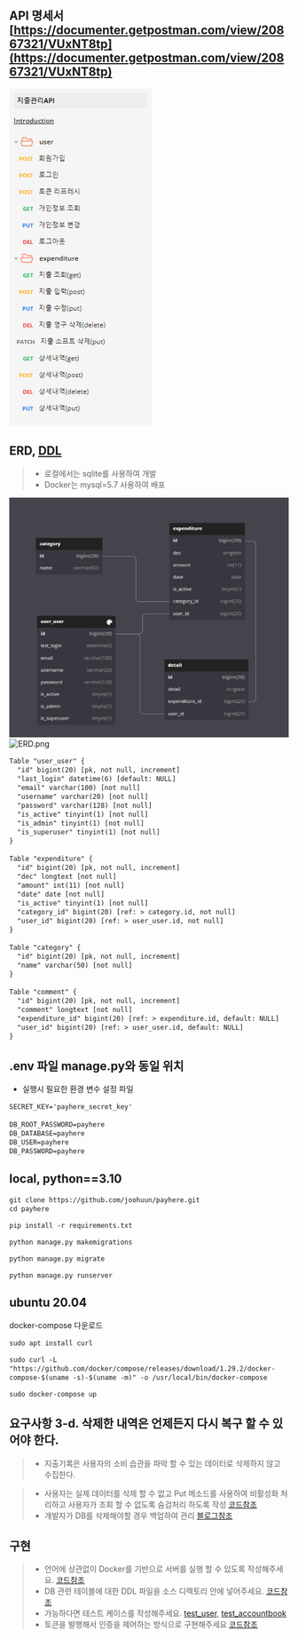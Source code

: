 ## API 명세서 [https://documenter.getpostman.com/view/20867321/VUxNT8tp](https://documenter.getpostman.com/view/20867321/VUxNT8tp)

![API.png](/API.png)

## ERD, [DDL](https://github.com/joohuun/payhere/blob/main/payhere_ddl.sql)   
> - 로컬에서는 sqlite를 사용하여 개발   
> - Docker는 mysql=5.7 사용하여 배포   

![ERD.png](/ERD.png)
![ERD.png](/static/ERD.png)
```
Table "user_user" {
  "id" bigint(20) [pk, not null, increment]
  "last_login" datetime(6) [default: NULL]
  "email" varchar(100) [not null]
  "username" varchar(20) [not null]
  "password" varchar(128) [not null]
  "is_active" tinyint(1) [not null]
  "is_admin" tinyint(1) [not null]
  "is_superuser" tinyint(1) [not null]
}

Table "expenditure" {
  "id" bigint(20) [pk, not null, increment]
  "dec" longtext [not null]
  "amount" int(11) [not null]
  "date" date [not null]
  "is_active" tinyint(1) [not null]
  "category_id" bigint(20) [ref: > category.id, not null]
  "user_id" bigint(20) [ref: > user_user.id, not null]
}

Table "category" {
  "id" bigint(20) [pk, not null, increment]
  "name" varchar(50) [not null]
}

Table "comment" {
  "id" bigint(20) [pk, not null, increment]
  "comment" longtext [not null]
  "expenditure_id" bigint(20) [ref: > expenditure.id, default: NULL]
  "user_id" bigint(20) [ref: > user_user.id, default: NULL] 
}
```
## .env 파일 manage.py와 동일 위치
- 실행시 필요한 환경 변수 설정 파일
```
SECRET_KEY='payhere_secret_key'

DB_ROOT_PASSWORD=payhere
DB_DATABASE=payhere
DB_USER=payhere
DB_PASSWORD=payhere
```

## local, python==3.10
 ```
 git clone https://github.com/joohuun/payhere.git
 cd payhere
 ```
 ```
 pip install -r requirements.txt
  ```
  ```
 python manage.py makemigrations
 ```
  ```
 python manage.py migrate
 ```
 ```
 python manage.py runserver
 ```
 
 ## ubuntu 20.04 
 docker-compose 다운로드
 ```
 sudo apt install curl
 ```
 ```
 sudo curl -L "https://github.com/docker/compose/releases/download/1.29.2/docker-compose-$(uname -s)-$(uname -m)" -o /usr/local/bin/docker-compose
 ```
 ```
 sudo docker-compose up
 ```

## 요구사항 3-d. 삭제한 내역은 언제든지 다시 복구 할 수 있어야 한다.
> - 지출기록은 사용자의 소비 습관을 파악 할 수 있는 데이터로 삭제하지 않고 수집한다.  

> - 사용자는 실제 데이터를 삭제 할 수 없고 Put 메소드를 사용하여 비활성화 처리하고 사용자가 조회 할 수 없도록 숨검처리 하도록 작성 [코드참조](https://github.com/joohuun/payhere/blob/b4ac24e86fe7623b2bca9b8212fd9a38554789b2/accountbook/views.py#L51)
> - 개발자가 DB를 삭제해야할 경우 백업하여 관리 [블로그참조](https://1q2w3ee.tistory.com/54)

## 구현
> - 언어에 상관없이 Docker를 기반으로 서버를 실행 할 수 있도록 작성해주세요. [코드참조](https://github.com/joohuun/payhere/blob/main/docker-compose.yml)   
> - DB 관련 테이블에 대한 DDL 파일을 소스 디렉토리 안에 넣어주세요. [코드참조](https://github.com/joohuun/payhere/blob/main/payhere_ddl.sql)   
> - 가능하다면 테스트 케이스를 작성해주세요. [test_user](https://github.com/joohuun/payhere/tree/main/user/tests), [test_accountbook](https://github.com/joohuun/payhere/tree/main/accountbook/tests)
> - 토큰을 발행해서 인증을 제어하는 방식으로 구현해주세요 [코드참조](https://github.com/joohuun/payhere/blob/8a610acb1f8003b84e0a23eac96201cc7b417ab7/user/serializers.py#L28)
